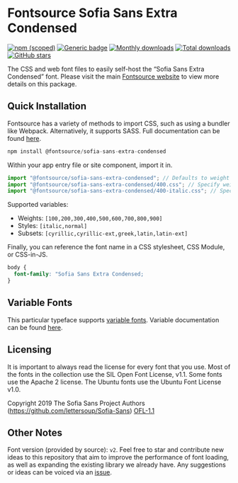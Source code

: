 # Fontsource Sofia Sans Extra Condensed

[![npm (scoped)](https://img.shields.io/npm/v/@fontsource/sofia-sans-extra-condensed?color=brightgreen)](https://www.npmjs.com/package/@fontsource/sofia-sans-extra-condensed) [![Generic badge](https://img.shields.io/badge/fontsource-passing-brightgreen)](https://github.com/fontsource/fontsource) [![Monthly downloads](https://badgen.net/npm/dm/@fontsource/sofia-sans-extra-condensed)](https://github.com/fontsource/fontsource) [![Total downloads](https://badgen.net/npm/dt/@fontsource/sofia-sans-extra-condensed)](https://github.com/fontsource/fontsource) [![GitHub stars](https://img.shields.io/github/stars/fontsource/fontsource.svg?style=social&label=Star)](https://github.com/fontsource/fontsource/stargazers)

The CSS and web font files to easily self-host the “Sofia Sans Extra Condensed” font. Please visit the main [Fontsource website](https://fontsource.org/fonts/sofia-sans-extra-condensed) to view more details on this package.

## Quick Installation

Fontsource has a variety of methods to import CSS, such as using a bundler like Webpack. Alternatively, it supports SASS. Full documentation can be found [here](https://fontsource.org/docs/getting-started/introduction).

```javascript
npm install @fontsource/sofia-sans-extra-condensed
```

Within your app entry file or site component, import it in.

```javascript
import "@fontsource/sofia-sans-extra-condensed"; // Defaults to weight 400
import "@fontsource/sofia-sans-extra-condensed/400.css"; // Specify weight
import "@fontsource/sofia-sans-extra-condensed/400-italic.css"; // Specify weight and style

```

Supported variables:
- Weights: `[100,200,300,400,500,600,700,800,900]`
- Styles: `[italic,normal]`
- Subsets: `[cyrillic,cyrillic-ext,greek,latin,latin-ext]`

Finally, you can reference the font name in a CSS stylesheet, CSS Module, or CSS-in-JS.

```css
body {
  font-family: "Sofia Sans Extra Condensed;
}
```

## Variable Fonts

This particular typeface supports [variable fonts](https://developer.mozilla.org/en-US/docs/Web/CSS/CSS_Fonts/Variable_Fonts_Guide).
Variable documentation can be found [here](https://fontsource.org/docs/getting-started/variable).

## Licensing
It is important to always read the license for every font that you use.
Most of the fonts in the collection use the SIL Open Font License, v1.1. Some fonts use the Apache 2 license. The Ubuntu fonts use the Ubuntu Font License v1.0.

Copyright 2019 The Sofia Sans Project Authors (https://github.com/lettersoup/Sofia-Sans)
[OFL-1.1](http://scripts.sil.org/OFL)

## Other Notes
Font version (provided by source): `v2`.
Feel free to star and contribute new ideas to this repository that aim to improve the performance of font loading, as well as expanding the existing library we already have. Any suggestions or ideas can be voiced via an [issue](https://github.com/fontsource/fontsource/issues).
